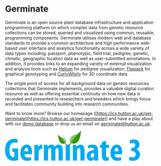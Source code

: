 # Germinate

Germinate is an open source plant database infrastructure and application programming platform
on which complex data from genetic resource collections can be stored, queried and visualized
using common, reusable, programming components. Germinate utilises modern web and database
standards to provide a common architecture and high performance web-based user interface and
analytics functionality across a wide variety of data types including: passport, phenotypic,
field trial, pedigree, genetic, climatic, geographic location data as well as user-submitted
annotations. In addition, it provides links to an expanding variety of external visualization
and analysis tools such as [Helium](https://ics.hutton.ac.uk/helium) for pedigree visualization,
[Flapjack](https://ics.hutton.ac.uk/flapjack) for graphical genotyping and
[CurlyWhirly](https://ics.hutton.ac.uk/curlywhirly) for 3D coordinate data.

The single point of access for all background data on genetic resources collections that
Germinate implements, provides a valuable digital curation resource as well as offering
essential continuity on how new data is recorded and presented to researchers and breeders
which brings focus and facilitates community building into research communities.

Want to know more? Browse our homepage ([https://ics.hutton.ac.uk/get-germinate](https://ics.hutton.ac.uk/get-germinate))
and have a play about with our [demo database](https://ics.hutton.ac.uk/germinate-demo) or drop us
an email on [germinate@hutton.ac.uk](mailto:germinate@hutton.ac.uk).

[![Germinate logo](war/img/germinate.svg?raw=true "Germinate Project")](https://ics.hutton.ac.uk/get-germinate)